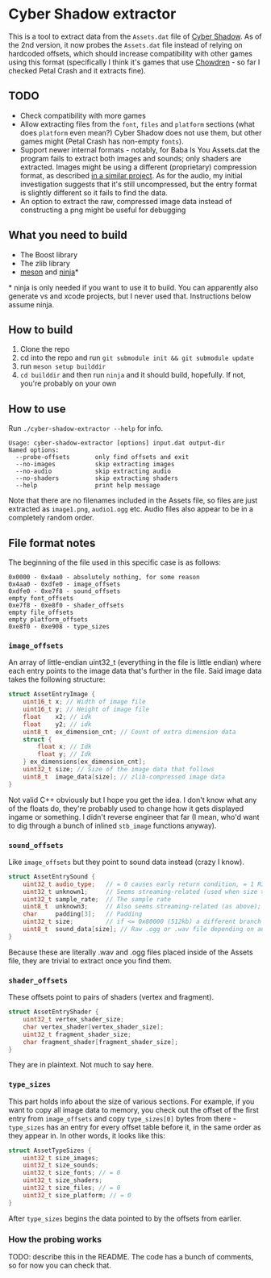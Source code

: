 # Cyber Shadow extractor

This is a tool to extract data from the `Assets.dat` file of [Cyber Shadow](https://store.steampowered.com/app/861250/Cyber_Shadow/). As of the 
2nd version, it now probes the `Assets.dat` file instead of relying on hardcoded offsets, which should increase compatibility with other games
using this format (specifically I think it's games that use [Chowdren](https://mp2.dk/chowdren/) - so far I checked Petal Crash and it extracts fine).

## TODO

- Check compatibility with more games
- Allow extracting files from the `font`, `files` and `platform` sections (what does `platform` even mean?) Cyber Shadow does not use them, but other games might (Petal Crash has non-empty `fonts`).
- Support newer internal formats - notably, for Baba Is You Assets.dat the program fails to extract both images and sounds; only shaders are extracted. Images might be using a different (proprietary) compression format, as described [in a similar project](https://github.com/snickerbockers/fp-assets). As for the audio, my initial investigation suggests that it's still uncompressed, but the entry format is slightly different so it fails to find the data.
- An option to extract the raw, compressed image data instead of constructing a png might be useful for debugging

## What you need to build

- The Boost library
- The zlib library
- [meson](https://mesonbuild.com/) and [ninja](https://github.com/ninja-build/ninja/)*

\* ninja is only needed if you want to use it to build. You can apparently also generate vs and xcode projects, but I never used that. Instructions below assume ninja.

## How to build

1. Clone the repo
2. cd into the repo and run `git submodule init && git submodule update` 
3. run `meson setup builddir`
4. `cd builddir` and then run `ninja` and it should build, hopefully. If not, you're probably on your own

## How to use

Run `./cyber-shadow-extractor --help` for info. 
```
Usage: cyber-shadow-extractor [options] input.dat output-dir
Named options:
  --probe-offsets       only find offsets and exit
  --no-images           skip extracting images
  --no-audio            skip extracting audio
  --no-shaders          skip extracting shaders
  --help                print help message
```

Note that there are no filenames included in the Assets file, so files are just extracted as `image1.png`, `audio1.ogg` etc. Audio files also appear to be in a completely random order.

## File format notes

The beginning of the file used in this specific case is as follows:

```
0x0000 - 0x4aa0 - absolutely nothing, for some reason
0x4aa0 - 0xdfe0 - image_offsets
0xdfe0 - 0xe7f8 - sound_offsets
empty font_offsets
0xe7f8 - 0xe8f0 - shader_offsets
empty file_offsets
empty platform_offsets
0xe8f0 - 0xe908 - type_sizes
```

### `image_offsets`
An array of little-endian uint32_t (everything in the file is little endian) where each entry points to the image data that's further in the file. Said image data takes the following structure:
```cpp
struct AssetEntryImage {
    uint16_t x; // Width of image file
    uint16_t y; // Height of image file
    float    x2; // idk
    float    y2; // idk
    uint8_t  ex_dimension_cnt; // Count of extra dimension data
    struct {
        float x; // Idk
        float y; // Idk
    } ex_dimensions[ex_dimension_cnt];
    uint32_t size; // Size of the image data that follows
    uint8_t  image_data[size]; // zlib-compressed image data
}
```
Not valid C++ obviously but I hope you get the idea. I don't know what any of the floats do, they're probably used to change how it gets displayed ingame or something. I didn't reverse engineer that far (I mean, who'd want to dig through a bunch of inlined `stb_image` functions anyway).

### `sound_offsets`
Like `image_offsets` but they point to sound data instead (crazy I know).
```cpp
struct AssetEntrySound {
    uint32_t audio_type;   // = 0 causes early return condition, = 1 RIFF WAVE, = 2 ogg vorbis 
    uint32_t unknown1;     // Seems streaming-related (used when size > 512kb); the bigger the entry, the bigger it is, so perhaps sample count?
    uint32_t sample_rate;  // The sample rate
    uint8_t  unknown3;     // Also seems streaming-related (as above); always 1 or 2?
    char     padding[3];   // Padding
    uint32_t size;         // if <= 0x80000 (512kb) a different branch is taken in the code; my educated guess is that if it's small it fully loads it into memory (think sfx)
    uint8_t  sound_data[size]; // Raw .ogg or .wav file depending on audio_type
}
```
Because these are literally .wav and .ogg files placed inside of the Assets file, they are trivial to extract once you find them.

### `shader_offsets`
These offsets point to pairs of shaders (vertex and fragment).

```cpp
struct AssetEntryShader {
    uint32_t vertex_shader_size;
    char vertex_shader[vertex_shader_size];
    uint32_t fragment_shader_size;
    char fragment_shader[fragment_shader_size];
}
```
They are in plaintext. Not much to say here.

### `type_sizes`
This part holds info about the size of various sections. For example, if you want to copy all image data to memory, you check out the offset of the first entry from `image_offsets` and copy `type_sizes[0]` bytes from there - `type_sizes` has an entry for every offset table before it, in the same order as they appear in. In other words, it looks like this:
```cpp
struct AssetTypeSizes {
    uint32_t size_images;
    uint32_t size_sounds;
    uint32_t size_fonts; // = 0
    uint32_t size_shaders; 
    uint32_t size_files; // = 0
    uint32_t size_platform; // = 0
}
```

After `type_sizes` begins the data pointed to by the offsets from earlier.

### How the probing works

TODO: describe this in the README. The code has a bunch of comments, so for now you can check that.
